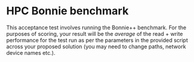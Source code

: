 # HPC Bonnie benchmark

This acceptance test involves running the Bonnie++ benchmark.  For the purposes of scoring, your result will be the *average* of the read + write performance for the test run as per the parameters in the provided script across your proposed solution (you may need to change paths, network device names etc.).
